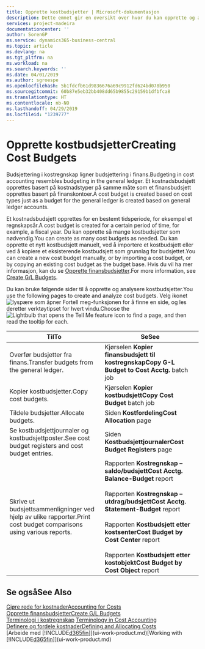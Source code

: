 ```yaml
---
title: Opprette kostbudsjetter | Microsoft-dokumentasjon
description: Dette emnet gir en oversikt over hvor du kan opprette og analysere kostbudsjetter.
services: project-madeira
documentationcenter: ''
author: SorenGP
ms.service: dynamics365-business-central
ms.topic: article
ms.devlang: na
ms.tgt_pltfrm: na
ms.workload: na
ms.search.keywords: ''
ms.date: 04/01/2019
ms.author: sgroespe
ms.openlocfilehash: 5b1fdcfb61d9836676a69c9912fd624bd078b950
ms.sourcegitcommit: 60b87e5eb32bb408dd65b9855c29159b1dfbfca8
ms.translationtype: HT
ms.contentlocale: nb-NO
ms.lasthandoff: 04/29/2019
ms.locfileid: "1239777"
---
```

# <a name="creating-cost-budgets"></a><span data-ttu-id="59cac-103">Opprette kostbudsjetter</span><span class="sxs-lookup"><span data-stu-id="59cac-103">Creating Cost Budgets</span></span>
<span data-ttu-id="59cac-104">Budsjettering i kostregnskap ligner budsjettering i finans.</span><span class="sxs-lookup"><span data-stu-id="59cac-104">Budgeting in cost accounting resembles budgeting in the general ledger.</span></span> <span data-ttu-id="59cac-105">Et kostnadsbudsjett opprettes basert på kostnadstyper på samme måte som et finansbudsjett opprettes basert på finanskontoer.</span><span class="sxs-lookup"><span data-stu-id="59cac-105">A cost budget is created based on cost types just as a budget for the general ledger is created based on general ledger accounts.</span></span>  

<span data-ttu-id="59cac-106">Et kostnadsbudsjett opprettes for en bestemt tidsperiode, for eksempel et regnskapsår.</span><span class="sxs-lookup"><span data-stu-id="59cac-106">A cost budget is created for a certain period of time, for example, a fiscal year.</span></span> <span data-ttu-id="59cac-107">Du kan opprette så mange kostbudsjetter som nødvendig.</span><span class="sxs-lookup"><span data-stu-id="59cac-107">You can create as many cost budgets as needed.</span></span> <span data-ttu-id="59cac-108">Du kan opprette et nytt kostbudsjett manuelt, ved å importere et kostbudsjett eller ved å kopiere et eksisterende kostbudsjett som grunnlag for budsjettet.</span><span class="sxs-lookup"><span data-stu-id="59cac-108">You can create a new cost budget manually, or by importing a cost budget, or by copying an existing cost budget as the budget base.</span></span> <span data-ttu-id="59cac-109">Hvis du vil ha mer informasjon, kan du se [Opprette finansbudsjetter](finance-how-create-budgets.md).</span><span class="sxs-lookup"><span data-stu-id="59cac-109">For more information, see [Create G/L Budgets](finance-how-create-budgets.md).</span></span>

<span data-ttu-id="59cac-110">Du kan bruke følgende sider til å opprette og analysere kostbudsjetter.</span><span class="sxs-lookup"><span data-stu-id="59cac-110">You use the following pages to create and analyze cost budgets.</span></span> <span data-ttu-id="59cac-111">Velg ikonet ![lyspære som åpner Fortell meg-funksjonen](media/ui-search/search_small.png "Fortell hva du vil gjøre ikonet") for å finne en side, og les deretter verktøytipset for hvert vindu.</span><span class="sxs-lookup"><span data-stu-id="59cac-111">Choose the ![Lightbulb that opens the Tell Me feature](media/ui-search/search_small.png "Tell me what you want to do") icon to find a page, and then read the tooltip for each.</span></span>

|<span data-ttu-id="59cac-112">Til</span><span class="sxs-lookup"><span data-stu-id="59cac-112">To</span></span>|<span data-ttu-id="59cac-113">Se</span><span class="sxs-lookup"><span data-stu-id="59cac-113">See</span></span>|  
|--------|---------|  
|<span data-ttu-id="59cac-114">Overfør budsjetter fra finans.</span><span class="sxs-lookup"><span data-stu-id="59cac-114">Transfer budgets from the general ledger.</span></span>|<span data-ttu-id="59cac-115">Kjørselen **Kopier finansbudsjett til kostregnskap**</span><span class="sxs-lookup"><span data-stu-id="59cac-115">**Copy G-L Budget to Cost Acctg.** batch job</span></span>|  
|<span data-ttu-id="59cac-116">Kopier kostbudsjetter.</span><span class="sxs-lookup"><span data-stu-id="59cac-116">Copy cost budgets.</span></span>|<span data-ttu-id="59cac-117">Kjørselen **Kopier kostbudsjett**</span><span class="sxs-lookup"><span data-stu-id="59cac-117">**Copy Cost Budget** batch job</span></span>|  
|<span data-ttu-id="59cac-118">Tildele budsjetter.</span><span class="sxs-lookup"><span data-stu-id="59cac-118">Allocate budgets.</span></span>|<span data-ttu-id="59cac-119">Siden **Kostfordeling**</span><span class="sxs-lookup"><span data-stu-id="59cac-119">**Cost Allocation** page</span></span>|  
|<span data-ttu-id="59cac-120">Se kostbudsjettjournaler og kostbudsjettposter.</span><span class="sxs-lookup"><span data-stu-id="59cac-120">See cost budget registers and cost budget entries.</span></span>|<span data-ttu-id="59cac-121">Siden **Kostbudsjettjournaler**</span><span class="sxs-lookup"><span data-stu-id="59cac-121">**Cost Budget Registers** page</span></span>|  
|<span data-ttu-id="59cac-122">Skrive ut budsjettsammenligninger ved hjelp av ulike rapporter.</span><span class="sxs-lookup"><span data-stu-id="59cac-122">Print cost budget comparisons using various reports.</span></span>|<span data-ttu-id="59cac-123">Rapporten **Kostregnskap – saldo/budsjett**</span><span class="sxs-lookup"><span data-stu-id="59cac-123">**Cost Acctg. Balance-Budget** report</span></span><br /><br /> <span data-ttu-id="59cac-124">Rapporten **Kostregnskap – utdrag/budsjett**</span><span class="sxs-lookup"><span data-stu-id="59cac-124">**Cost Acctg. Statement-Budget** report</span></span><br /><br /> <span data-ttu-id="59cac-125">Rapporten **Kostbudsjett etter kostsenter**</span><span class="sxs-lookup"><span data-stu-id="59cac-125">**Cost Budget by Cost Center** report</span></span><br /><br /> <span data-ttu-id="59cac-126">Rapporten **Kostbudsjett etter kostobjekt**</span><span class="sxs-lookup"><span data-stu-id="59cac-126">**Cost Budget by Cost Object** report</span></span>|  

## <a name="see-also"></a><span data-ttu-id="59cac-127">Se også</span><span class="sxs-lookup"><span data-stu-id="59cac-127">See Also</span></span>  
[<span data-ttu-id="59cac-128">Gjøre rede for kostnader</span><span class="sxs-lookup"><span data-stu-id="59cac-128">Accounting for Costs</span></span>](finance-manage-cost-accounting.md)  
[<span data-ttu-id="59cac-129">Opprette finansbudsjetter</span><span class="sxs-lookup"><span data-stu-id="59cac-129">Create G/L Budgets</span></span>](finance-how-create-budgets.md)  
<span data-ttu-id="59cac-130">[Terminologi i kostregnskap](finance-terminology-in-cost-accounting.md) </span><span class="sxs-lookup"><span data-stu-id="59cac-130">[Terminology in Cost Accounting](finance-terminology-in-cost-accounting.md) </span></span>  
[<span data-ttu-id="59cac-131">Definere og fordele kostnader</span><span class="sxs-lookup"><span data-stu-id="59cac-131">Defining and Allocating Costs</span></span>](finance-define-and-allocate-costs.md)  
<span data-ttu-id="59cac-132">[Arbeide med [!INCLUDE[d365fin](includes/d365fin_md.md)]](ui-work-product.md)</span><span class="sxs-lookup"><span data-stu-id="59cac-132">[Working with [!INCLUDE[d365fin](includes/d365fin_md.md)]](ui-work-product.md)</span></span>
